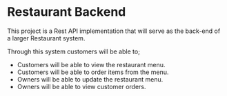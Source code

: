 # Restaurant Backend
This project is a Rest API implementation that will serve as the back-end of a larger Restaurant system.

Through this system customers will be able to;
- Customers will be able to view the restaurant menu.
- Customers will be able to order items from the menu.
- Owners will be able to update the restaurant menu.
- Owners will be able to view customer orders.
